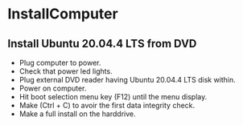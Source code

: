 # InstallComputer

## Install Ubuntu 20.04.4 LTS from DVD

- Plug computer to power.
- Check that power led lights.
- Plug external DVD reader having Ubuntu 20.04.4 LTS disk within.
- Power on computer.
- Hit boot selection menu key (F12) until the menu display.
- Make (Ctrl + C) to avoir the first data integrity check.
- Make a full install on the harddrive.
